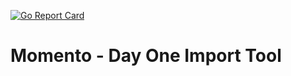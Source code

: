 [![Go Report Card](https://goreportcard.com/badge/github.com/dmk2014/momento2dayone)](https://goreportcard.com/report/github.com/dmk2014/momento2dayone)

# Momento - Day One Import Tool
